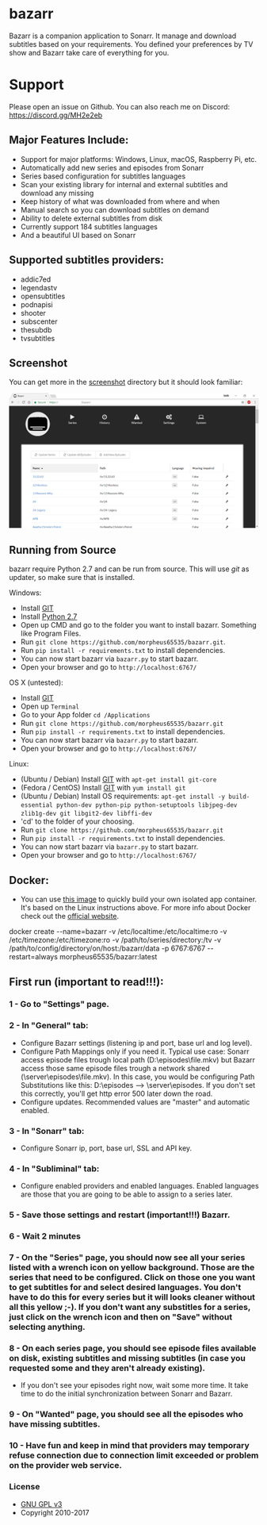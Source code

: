 # bazarr
Bazarr is a companion application to Sonarr. It manage and download subtitles based on your requirements. You defined your preferences by TV show and Bazarr take care of everything for you.

# Support
Please open an issue on Github. You can also reach me on Discord: https://discord.gg/MH2e2eb

## Major Features Include:

* Support for major platforms: Windows, Linux, macOS, Raspberry Pi, etc.
* Automatically add new series and episodes from Sonarr
* Series based configuration for subtitles languages
* Scan your existing library for internal and external subtitles and download any missing
* Keep history of what was downloaded from where and when
* Manual search so you can download subtitles on demand
* Ability to delete external subtitles from disk
* Currently support 184 subtitles languages
* And a beautiful UI based on Sonarr

## Supported subtitles providers:
* addic7ed
* legendastv
* opensubtitles
* podnapisi
* shooter
* subscenter
* thesubdb
* tvsubtitles

## Screenshot

You can get more in the [screenshot](https://github.com/morpheus65535/bazarr/tree/master/screenshot) directory but it should look familiar:

![Series](/screenshot/series.png?raw=true "Series")

## Running from Source

bazarr require Python 2.7 and can be run from source. This will use *git* as updater, so make sure that is installed.

Windows:

* Install [GIT](http://git-scm.com/)
* Install [Python 2.7](http://www.python.org/download/releases/2.7.3/)
* Open up CMD and go to the folder you want to install bazarr. Something like Program Files.
* Run `git clone https://github.com/morpheus65535/bazarr.git`.
* Run `pip install -r requirements.txt` to install dependencies.
* You can now start bazarr via `bazarr.py` to start bazarr.
* Open your browser and go to `http://localhost:6767/`

OS X (untested):

* Install [GIT](http://git-scm.com/)
* Open up `Terminal`
* Go to your App folder `cd /Applications`
* Run `git clone https://github.com/morpheus65535/bazarr.git`
* Run `pip install -r requirements.txt` to install dependencies.
* You can now start bazarr via `bazarr.py` to start bazarr.
* Open your browser and go to `http://localhost:6767/`

Linux:

* (Ubuntu / Debian) Install [GIT](http://git-scm.com/) with `apt-get install git-core`
* (Fedora / CentOS) Install [GIT](http://git-scm.com/) with `yum install git`
* (Ubuntu / Debian) Install OS requirements: `apt-get install -y build-essential python-dev python-pip python-setuptools libjpeg-dev zlib1g-dev git libgit2-dev libffi-dev`
* 'cd' to the folder of your choosing.
* Run `git clone https://github.com/morpheus65535/bazarr.git`
* Run `pip install -r requirements.txt` to install dependencies.
* You can now start bazarr via `bazarr.py` to start bazarr.
* Open your browser and go to `http://localhost:6767/`

## Docker:
* You can use [this image](https://hub.docker.com/r/morpheus65535/bazarr) to quickly build your own isolated app container. It's based on the Linux instructions above. For more info about Docker check out the [official website](https://www.docker.com).

docker create --name=bazarr -v /etc/localtime:/etc/localtime:ro -v /etc/timezone:/etc/timezone:ro -v /path/to/series/directory:/tv -v /path/to/config/directory/on/host:/bazarr/data -p 6767:6767 --restart=always morpheus65535/bazarr:latest

## First run (important to read!!!):

### 1 - Go to "Settings" page.
### 2 - In "General" tab:
*	Configure Bazarr settings (listening ip and port, base url and log level).
*	Configure Path Mappings only if you need it. Typical use case: Sonarr access episode files trough local path (D:\episodes\file.mkv) but Bazarr access those same episode files trough a network shared (\\server\episodes\file.mkv). In this case, you would be configuring Path Substitutions like this: D:\episodes --> \\server\episodes. If you don't set this correctly, you'll get http error 500 later down the road.
*	Configure updates. Recommended values are "master" and automatic enabled.
### 3 - In "Sonarr" tab:
*	Configure Sonarr ip, port, base url, SSL and API key.
### 4 - In "Subliminal" tab:
*	Configure enabled providers and enabled languages. Enabled languages are those that you are going to be able to assign to a series later.
### 5 - Save those settings and restart (important!!!) Bazarr.

### 6 - Wait 2 minutes

### 7 - On the "Series" page, you should now see all your series listed with a wrench icon on yellow background. Those are the series that need to be configured. Click on those one you want to get subtitles for and select desired languages. You don't have to do this for every series but it will looks cleaner without all this yellow ;-). If you don't want any substitles for a series, just click on the wrench icon and then on "Save" without selecting anything.

### 8 - On each series page, you should see episode files available on disk, existing subtitles and missing subtitles (in case you requested some and they aren't already existing).
* If you don't see your episodes right now, wait some more time. It take time to do the initial synchronization between Sonarr and Bazarr.

### 9 - On "Wanted" page, you should see all the episodes who have missing subtitles.

### 10 - Have fun and keep in mind that providers may temporary refuse connection due to connection limit exceeded or problem on the provider web service.

### License

* [GNU GPL v3](http://www.gnu.org/licenses/gpl.html)
* Copyright 2010-2017
